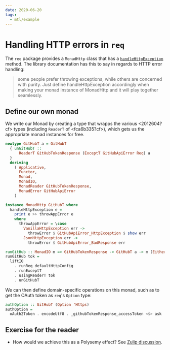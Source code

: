 ```yaml
---
date: 2020-06-20
tags:
  - mtl/example
---
```


# Handling HTTP errors in `req`

The `req` package provides a `MonadHttp` class that has a [`handleHttpException`](https://hackage.haskell.org/package/req-3.2.0/docs/Network-HTTP-Req.html#v:handleHttpException) method. The library documentation has this to say in regards to HTTP error handling:

> some people prefer throwing exceptions, while others are concerned with purity. Just define handleHttpException accordingly when making your monad instance of MonadHttp and it will play together seamlessly.

## Define our own monad

We write our Monad by creating a type that wrapps the various <2012604?cf> types (including `ReaderT` of <fca6b335?cf>), which gets us the appropriate monad instances for free.

```haskell
newtype GitHubT a = GitHubT
  { unGitHubT ::
      ReaderT GitHubTokenResponse (ExceptT GitHubApiError Req) a
  }
  deriving
    ( Applicative,
      Functor,
      Monad,
      MonadIO,
      MonadReader GitHubTokenResponse,
      MonadError GitHubApiError
    )

instance MonadHttp GitHubT where
  handleHttpException e =
    print e >> throwAppError e
    where
      throwAppError = \case
        VanillaHttpException err ->
          throwError $ GitHubApiError_HttpException $ show err
        JsonHttpException err ->
          throwError $ GitHubApiError_BadResponse err

runGitHub :: MonadIO m => GitHubTokenResponse -> GitHubT a -> m (Either GitHubApiError a)
runGitHub tok =
  liftIO
    . runReq defaultHttpConfig
    . runExceptT
    . usingReaderT tok
    . unGitHubT
```

We can then define domain-specific operations on this monad, such as to get the OAuth token as `req`'s `Option` type:

```haskell
authOption :: GitHubT (Option 'Https)
authOption =
  oAuth2Token . encodeUtf8 . _githubTokenResponse_accessToken <$> ask
```

## Exercise for the reader

* How would we achieve this as a Polysemy effect? See [Zulip discussion](https://funprog.srid.ca/polysemy/using-existing-mtl-classes.html).
